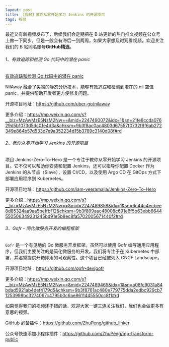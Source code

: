 ```yaml
---
layout: post
title: 【视频】教你从零开始学习 Jenkins 的开源项目
tags: 视频
---
```


最近又有新视频发布了，后续我们会定期把在 B 站更新的热门推文视频在公众号上做一下同步，但是一般会有滞后一到两周，如果大家想及时观看视频，欢迎关注我们的 B 站同名账号**GitHub精选**。

######  1、有效追踪和检测 Go 代码中的潜在 panic

[有效追踪和检测 Go 代码中的潜在 panic](https://www.bilibili.com/video/BV1ax4y1n7yD/)

NilAway 融合了尖端的静态分析技术，能够有效追踪和检测到潜在的 nil 空值 panic，并提供帮助开发者更方便修复问题。

开源项目地址：https://github.com/uber-go/nilaway

更多介绍：https://mp.weixin.qq.com/s?__biz=MzAwMzE5NzM2Nw==&mid=2247490072&idx=1&sn=21fe8ccda07629d5b1073d5dc01e4d3a&chksm=9b3f8ac0ac4803d67557f0732f9f6ab272349e864b57d533d7e9a352234d15b3789c3140d08f#rd

###### 2、教你从零开始学习 Jenkins 的开源项目

项目 Jenkins-Zero-To-Hero 是一个专注于教你从零开始学习 Jenkins 的开源项目。它不仅可以帮助你安装和配置 Jenkins，还可以指导你配置 Docker 作为 Jenkins 的从节点（Slave），设置 CI/CD，以及使用 Argo CD 在 GitOps 方式下部署应用程序到 Kubernetes。

开源项目地址：https://github.com/iam-veeramalla/Jenkins-Zero-To-Hero

更多介绍：https://mp.weixin.qq.com/s?__biz=MzAwMzE5NzM2Nw==&mid=2247489858&idx=1&sn=6c44c4ecbee8d85324aa9aa5beffbf12&chksm=9b3f899aac48008c691e6f5b63ebb6644550506349231245bd91e5b8ec8fa5702005671440f2#rd

###### 3、Gofr - 简化微服务开发的编程框架

`Gofr` 是一个有见地的 Go 微服务开发框架。虽然可以使用 Gofr 编写通用应用程序，但我们主要关注的是简化微服务的开发。我们将专注于在 Kubernetes 中部署，并渴望提供开箱即用的可观察性。这个项目已经被列入 CNCF Landscape。

开源项目地址：https://github.com/gofr-dev/gofr

更多介绍：https://mp.weixin.qq.com/s?__biz=MzAwMzE5NzM2Nw==&mid=2247489465&idx=1&sn=a08fc9031a84bdad5921ab4def4179d5&chksm=9b3f8761ac480e779775dda2edbc929cb71253998bc3274097c4795b0c6ae8611445550cc8f1#rd

如果觉得我们的视频还不错的话，欢迎大家一键三连关注我们，我们也会做更多有意思的视频。

GitHub 必备插件：https://github.com/ZhuPeng/github_linker

公众号快速添加小程序插件：https://github.com/ZhuPeng/mp-transform-public